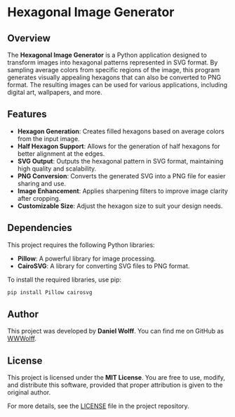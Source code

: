 # Hexagonal Image Generator

## Overview
The **Hexagonal Image Generator** is a Python application designed to transform images into hexagonal patterns represented in SVG format. By sampling average colors from specific regions of the image, this program generates visually appealing hexagons that can also be converted to PNG format. The resulting images can be used for various applications, including digital art, wallpapers, and more.

## Features
- **Hexagon Generation**: Creates filled hexagons based on average colors from the input image.
- **Half Hexagon Support**: Allows for the generation of half hexagons for better alignment at the edges.
- **SVG Output**: Outputs the hexagonal pattern in SVG format, maintaining high quality and scalability.
- **PNG Conversion**: Converts the generated SVG into a PNG file for easier sharing and use.
- **Image Enhancement**: Applies sharpening filters to improve image clarity after cropping.
- **Customizable Size**: Adjust the hexagon size to suit your design needs.

## Dependencies
This project requires the following Python libraries:
- **Pillow**: A powerful library for image processing.
- **CairoSVG**: A library for converting SVG files to PNG format.

To install the required libraries, use pip:

```bash
pip install Pillow cairosvg
```

## Author
This project was developed by **Daniel Wolff**. You can find me on GitHub as [WWWolff](https://github.com/WWWolff).

## License
This project is licensed under the **MIT License**. You are free to use, modify, and distribute this software, provided that proper attribution is given to the original author.

For more details, see the [LICENSE](LICENSE) file in the project repository.
